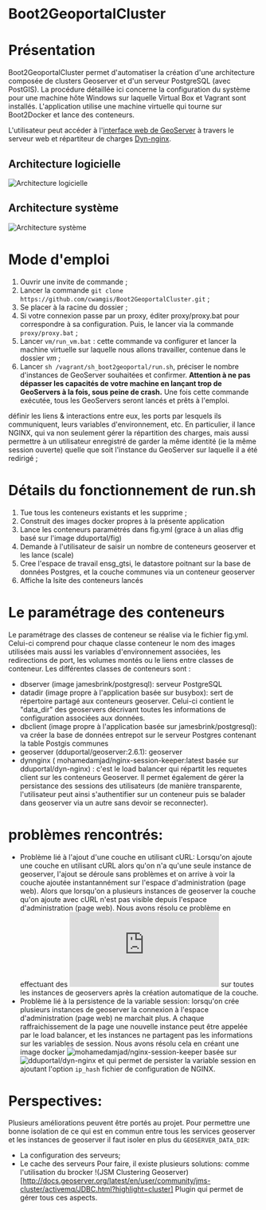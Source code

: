 Boot2GeoportalCluster
=====================

# Présentation

Boot2GeoportalCluster permet d'automatiser la création d'une architecture composée de clusters Geoserver et d'un serveur PostgreSQL (avec PostGIS).
La procédure détaillée ici concerne la configuration du système pour une machine hôte Windows sur laquelle Virtual Box et Vagrant sont installés.
L'application utilise une machine virtuelle qui tourne sur Boot2Docker et lance des conteneurs.

L'utilisateur peut accéder à l'[interface web de GeoServer](http://127.0.0.1:8080/geoserver) à travers le serveur web et répartiteur de charges [Dyn-nginx](https://registry.hub.docker.com/u/dduportal/dyn-nginx/).

## Architecture logicielle

![Architecture logicielle](https://github.com/cwamgis/Boot2GeoportalCluster/blob/master/images/architecture_logiciel.png)

## Architecture système

![Architecture système](https://github.com/cwamgis/Boot2GeoportalCluster/blob/master/images/boot2dockercluster2.jpg)

# Mode d'emploi

1. Ouvrir une invite de commande ;
2. Lancer la commande ```git clone https://github.com/cwamgis/Boot2GeoportalCluster.git``` ;
3. Se placer à la racine du dossier ;
4. Si votre connexion passe par un proxy, éditer proxy/proxy.bat pour correspondre à sa configuration. Puis, le lancer via la commande ```proxy/proxy.bat``` ;
5. Lancer ```vm/run_vm.bat``` : cette commande va configurer et lancer la machine virtuelle sur laquelle nous allons travailler, contenue dans le dossier *vm* ;
6. Lancer ```sh /vagrant/sh_boot2geoportal/run.sh```, préciser le nombre d'instances de GeoServer souhaitées et confirmer. **Attention à ne pas dépasser les capacités de votre machine en lançant trop de GeoServers à la fois, sous peine de crash.** Une fois cette commande exécutée, tous les GeoServers seront lancés et prêts à l'emploi.



définir les liens & interactions entre eux, les ports par lesquels ils communiquent, leurs variables d'environnement, etc. En particulier, il lance NGINX, qui va non seulement gérer la répartition des charges, mais aussi permettre à un utilisateur enregistré de garder la même identité (ie la même session ouverte) quelle que soit l'instance du GeoServer sur laquelle il a été redirigé ;

# Détails du fonctionnement de run.sh

1. Tue tous les conteneurs existants et les supprime ;
2. Construit des images docker propres à la présente application
3. Lance les conteneurs paramétrés dans fig.yml (grace à un alias dfig basé sur l'image dduportal/fig)
4. Demande à l'utilisateur de saisir un nombre de conteneurs geoserver et les lance (scale)
5. Cree l'espace de travail ensg_gtsi, le datastore poitnant sur la base de données Postgres, et la couche communes via un conteneur geoserver
5. Affiche la lsite des conteneurs lancés

# Le paramétrage des conteneurs

Le paramétrage des classes de conteneur se réalise via le fichier fig.yml.
Celui-ci comprend pour chaque classe conteneur le nom des images utilisées mais aussi les variables d'environnement associées, les redirections de port, les volumes montés ou le liens entre classes de conteneur.
Les différentes classes de conteneurs sont : 
  * dbserver (image jamesbrink/postgresql): serveur PostgreSQL
  * datadir (image propre à l'application basée sur busybox): sert de répertoire partagé aux conteneurs geoserver. Celui-ci contient le "data_dir" des geoservers décrivant toutes les informations de configuration associées aux données.
  * dbclient  (image propre à l'application basée sur jamesbrink/postgresql): va créer la base de données entrepot sur le serveur Postgres contenant la table Postgis communes
  * geoserver (dduportal/geoserver:2.6.1): geoserver
  * dynnginx ( mohamedamjad/nginx-session-keeper:latest basée sur dduportal/dyn-nginx) : c'est le load balancer qui répartit les requetes client sur les conteneurs Geoserver. Il permet également de gérer la persistance des sessions des utilisateurs (de manière transparente, l'utilisateur peut ainsi s'authentifier sur un conteneur puis se balader dans geoserver via un autre sans devoir se reconnecter).
  
# problèmes rencontrés:

 * Problème lié à l'ajout d'une couche en utilisant cURL: Lorsqu'on ajoute une couche en utilisant cURL alors qu'on n'a qu'une seule instance de geoserver, l'ajout se déroule sans problèmes et on arrive à voir la couche ajoutée instantannément sur l'espace d'administration (page web). Alors que lorsqu'on a plusieurs instances de geoserver la couche qu'on ajoute avec cURL n'est pas visible depuis l'espace d'administration (page web). Nous avons résolu ce problème en effectuant des ![reload](http://docs.geoserver.org/stable/en/user/rest/examples/curl.html) sur toutes les instances de geoservers après la création automatique de la couche.
 * Problème lié à la persistence de la variable session: lorsqu'on crée plusieurs instances de geoserver la connexion à l'espace d'administration (page web) ne marchait plus. A chaque raffraichissement de la page une nouvelle instance peut être appelée par le load balancer, et les instances ne partagent pas les informations sur les variables de session. Nous avons résolu cela en créant une image docker ![mohamedamjad/nginx-session-keeper](https://registry.hub.docker.com/u/mohamedamjad/nginx-session-keeper/) basée sur ![dduportal/dyn-nginx](https://github.com/dduportal/wp-docker/tree/master/dockerfiles/dyn-nginx) et qui permet de persister la variable session en ajoutant l'option `ip_hash` fichier de configuration de NGINX.
 
# Perspectives:
Plusieurs améliorations peuvent être portés au projet. Pour permettre une bonne isolation de ce qui est en commun entre tous les services geoserver et les instances de geoserver il faut isoler en plus du `GEOSERVER_DATA_DIR`:
 * La configuration des serveurs;
 * Le cache des serveurs
Pour faire, il existe plusieurs solutions: comme l'utilisation du brocker !(JSM Clustering Geoserver)[http://docs.geoserver.org/latest/en/user/community/jms-cluster/activemq/JDBC.html?highlight=cluster] Plugin qui permet de gérer tous ces aspects.
